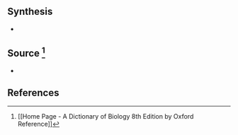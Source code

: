 ## Synthesis
- 
## Source [^1]
- 
## References

[^1]: [[Home Page - A Dictionary of Biology 8th Edition by Oxford Reference]]